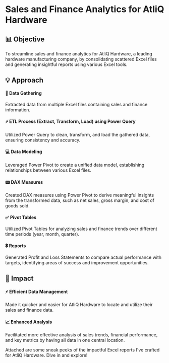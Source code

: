 # Sales and Finance Analytics for AtliQ Hardware

## 📊 Objective
To streamline sales and finance analytics for AtliQ Hardware, a leading hardware manufacturing company, by consolidating scattered Excel files and generating insightful reports using various Excel tools.

## 💡 Approach
#### 📄 Data Gathering
Extracted data from multiple Excel files containing sales and finance information.

#### ⚡ ETL Process (Extract, Transform, Load) using Power Query
Utilized Power Query to clean, transform, and load the gathered data, ensuring consistency and accuracy.

#### 💻 Data Modeling
Leveraged Power Pivot to create a unified data model, establishing relationships between various Excel files.

#### 📟 DAX Measures
Created DAX measures using Power Pivot to derive meaningful insights from the transformed data, such as net sales, gross margin, and cost of goods sold.

#### ✅ Pivot Tables
Utilized Pivot Tables for analyzing sales and finance trends over different time periods (year, month, quarter).<br>

#### 💲 Reports
 Generated Profit and Loss Statements to compare actual performance with targets, identifying areas of success and improvement opportunities.

## 🚀 Impact
#### ⚡ Efficient Data Management
Made it quicker and easier for AtliQ Hardware to locate and utilize their sales and finance data.

#### 📈 Enhanced Analysis
Facilitated more effective analysis of sales trends, financial performance, and key metrics by having all data in one central location.

Attached are some sneak peeks of the impactful Excel reports I've crafted for AtliQ Hardware. Dive in and explore!
